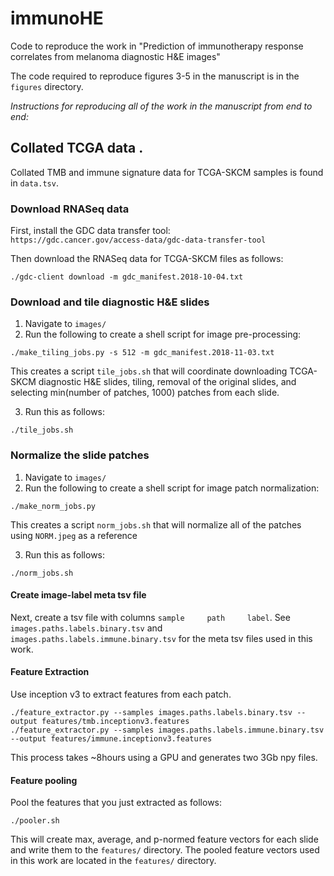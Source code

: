 # immunoHE

Code to reproduce the work in "Prediction of immunotherapy response correlates from melanoma diagnostic H&E images"

The code required to reproduce figures 3-5 in the manuscript is in the `figures` directory.  

*Instructions for reproducing all of the work in the manuscript from end to end:*

## Collated TCGA data .

Collated TMB and immune signature data for TCGA-SKCM samples is found in ```data.tsv```.   

### Download RNASeq data

First, install the GDC data transfer tool:  
```https://gdc.cancer.gov/access-data/gdc-data-transfer-tool```  

Then download the RNASeq data for TCGA-SKCM files as follows:  

```
./gdc-client download -m gdc_manifest.2018-10-04.txt
```

### Download and tile diagnostic H&E slides

1) Navigate to `images/`
2) Run the following to create a shell script for image pre-processing:
```
./make_tiling_jobs.py -s 512 -m gdc_manifest.2018-11-03.txt
```

This creates a script `tile_jobs.sh` that will coordinate downloading TCGA-SKCM diagnostic H&E slides, tiling, removal of the original slides, and selecting min(number of patches, 1000) patches from each slide.

3) Run this as follows:

```
./tile_jobs.sh
```

### Normalize the slide patches

1) Navigate to `images/`
2) Run the following to create a shell script for image patch normalization:
```
./make_norm_jobs.py
```

This creates a script `norm_jobs.sh` that will normalize all of the patches using `NORM.jpeg` as a reference

3) Run this as follows:
```
./norm_jobs.sh
```



#### Create image-label meta tsv file

Next, create a tsv file with columns ```sample     path     label```.  See ```images.paths.labels.binary.tsv``` and ```images.paths.labels.immune.binary.tsv``` for the meta tsv files used in this work.  

#### Feature Extraction

Use inception v3 to extract features from each patch.

```
./feature_extractor.py --samples images.paths.labels.binary.tsv --output features/tmb.inceptionv3.features
./feature_extractor.py --samples images.paths.labels.immune.binary.tsv --output features/immune.inceptionv3.features
```

This process takes ~8hours using a GPU and generates two 3Gb npy files.  

#### Feature pooling

Pool the features that you just extracted as follows:
```
./pooler.sh
```

This will create max, average, and p-normed feature vectors for each slide and write them to the `features/` directory.  The pooled feature vectors used in this work are located in the `features/` directory.
